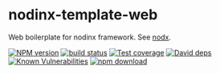 # nodinx-template-web

Web boilerplate for nodinx framework. See [nodx](http://git.code.oa.com/WSRD-Tech-Center-Lib/nodinx-cli).

[![NPM version][npm-image]][npm-url]
[![build status][travis-image]][travis-url]
[![Test coverage][codecov-image]][codecov-url]
[![David deps][david-image]][david-url]
[![Known Vulnerabilities][snyk-image]][snyk-url]
[![npm download][download-image]][download-url]

[npm-image]: https://img.shields.io/npm/v/nodinx-template-web.svg?style=flat-square
[npm-url]: https://npmjs.org/package/nodinx-template-web
[travis-image]: https://img.shields.io/travis/eggjs/nodinx-template-web.svg?style=flat-square
[travis-url]: https://travis-ci.org/eggjs/nodinx-template-web
[codecov-image]: https://codecov.io/gh/eggjs/nodinx-template-web/branch/master/graph/badge.svg
[codecov-url]: https://codecov.io/gh/eggjs/nodinx-template-web
[david-image]: https://img.shields.io/david/eggjs/nodinx-template-web.svg?style=flat-square
[david-url]: https://david-dm.org/eggjs/nodinx-template-web
[snyk-image]: https://snyk.io/test/npm/nodinx-template-web/badge.svg?style=flat-square
[snyk-url]: https://snyk.io/test/npm/nodinx-template-web
[download-image]: https://img.shields.io/npm/dm/nodinx-template-web.svg?style=flat-square
[download-url]: https://npmjs.org/package/nodinx-template-web